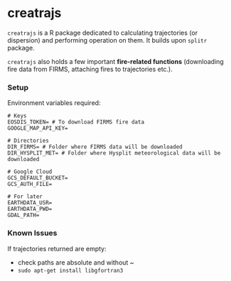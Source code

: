 # creatrajs
`creatrajs` is a R package dedicated to calculating trajectories (or dispersion) and performing operation on them. It builds upon `splitr` package.

`creatrajs` also holds a few important **fire-related functions** (downloading fire data from FIRMS, attaching fires to trajectories etc.).

### Setup

Environment variables required:
```{bash}
# Keys
EOSDIS_TOKEN= # To download FIRMS fire data
GOOGLE_MAP_API_KEY=

# Directories
DIR_FIRMS= # Folder where FIRMS data will be downloaded
DIR_HYSPLIT_MET= # Folder where Hysplit meteorological data will be downloaded

# Google Cloud
GCS_DEFAULT_BUCKET=
GCS_AUTH_FILE=

# For later
EARTHDATA_USR=
EARTHDATA_PWD=
GDAL_PATH=
```



### Known Issues

If trajectories returned are empty:

- check paths are absolute and without ~
- `sudo apt-get install libgfortran3`


